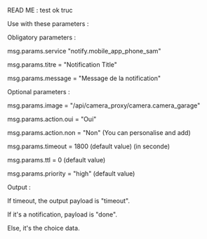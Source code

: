 READ ME :
test
ok
truc


Use with these parameters :

Obligatory parameters :


msg.params.service "notify.mobile_app_phone_sam"

msg.params.titre = "Notification Title"

msg.params.message = "Message de la notification"


Optional parameters :

msg.params.image = "/api/camera_proxy/camera.camera_garage"

msg.params.action.oui = "Oui"

msg.params.action.non = "Non" (You can personalise and add)


msg.params.timeout = 1800 (default value) (in seconde)

msg.params.ttl = 0 (default value)

msg.params.priority = "high" (default value)


Output :

If timeout, the output payload is "timeout".

If it's a notification, payload is "done".

Else, it's the choice data.

